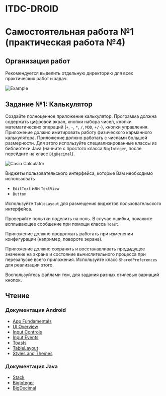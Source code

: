 # ITDC-DROID
Самостоятельная работа №1 (практическая работа №4)
==================================================

## Организация работ

Рекомендуется выделить отдельную директорию для всех практических работ и задач.

![Example](http://i.imgur.com/PwfJYir.jpg)

## Задание №1: Калькулятор

Создайте полноценное приложение калькулятор. Программа должна содержать цифровой экран,
кнопки набора чисел, кнопки математических операций (`+`, `-`, `*`, `/`, `MOD`, `+/-`),
кнопки управления. Приложение должно имитировать работу физического карманного калькулятора.
Приложение должно работать с числами большой размерности. Для этого используйте специализированные
классы из библиотеки Java (начните с простого класса `BigInteger`, после перейдите на класс `BigDecimal`).

![Casio Calculator](https://i.imgur.com/nx2zDbZ.png)

Виджеты пользовательского интерфейса, которые Вам необходимо использовать

* `EditText` или `TextView`
* `Button`

Используйте `TableLayout` для размещения виджетов пользовательского интерфейса.

Проверяйте попытки поделить на ноль. В случае ошибки, покажите всплывающее сообщение при
помощи класса `Toast`.

Приложение должно продолжать работать при изменении конфигурации (например, повороте экрана).

Приложение должно сохранять и восстанавливать предыдущее значение на экране и состояние
вычислительного процесса при перезапуске всего приложения. Используйте класс `SharedPreferences` для
реализации этого.

Воспользуйтесь файлами тем, для задания разных стилевых вариаций кнопок.

## Чтение

### Документация Android

* [App Fundamentals](http://developer.android.com/guide/components/fundamentals.html)
* [UI Overview](http://developer.android.com/guide/topics/ui/overview.html)
* [Input Controls](http://developer.android.com/guide/topics/ui/controls.html)
* [Input Events](http://developer.android.com/guide/topics/ui/ui-events.html)
* [Toasts](http://developer.android.com/guide/topics/ui/notifiers/toasts.html)
* [TableLayout](http://developer.android.com/reference/android/widget/TableLayout.html)
* [Styles and Themes](http://developer.android.com/guide/topics/ui/themes.html)

### Документация Java

* [Stack](https://docs.oracle.com/javase/7/docs/api/java/util/Stack.html)
* [BigInteger](https://docs.oracle.com/javase/7/docs/api/java/math/BigInteger.html)
* [BigDecimal](https://docs.oracle.com/javase/7/docs/api/java/math/BigDecimal.html)
